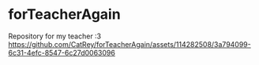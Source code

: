 # forTeacherAgain
Repository for my teacher :3
https://github.com/CatRey/forTeacherAgain/assets/114282508/3a794099-6c31-4efc-8547-6c27d0063096

